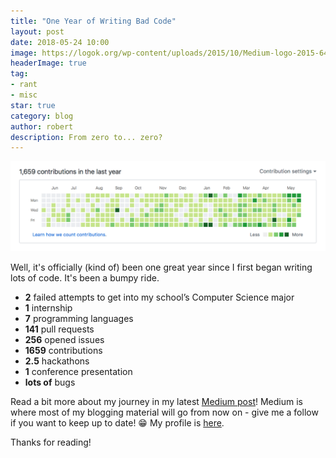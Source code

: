 ```yaml
---
title: "One Year of Writing Bad Code"
layout: post
date: 2018-05-24 10:00
image: https://logok.org/wp-content/uploads/2015/10/Medium-logo-2015-640x480.png
headerImage: true
tag:
- rant
- misc
star: true
category: blog
author: robert
description: From zero to... zero?
---
```


<p align="center">
    <img src="/assets/images/posts/oneyear.png" />
</p>

Well, it's officially (kind of) been one great year since I first began writing lots of code. It's been a bumpy ride.

- **2** failed attempts to get into my school’s Computer Science major
- **1** internship
- **7** programming languages
- **141** pull requests
- **256** opened issues
- **1659** contributions
- **2.5** hackathons
- **1** conference presentation
- **lots of** bugs

Read a bit more about my journey in my latest [Medium post](https://medium.com/@bobheadxi/one-year-of-writing-bad-code-d712f725f1e8)! Medium is where most of my blogging material will go from now on - give me a follow if you want to keep up to date! 😁 My profile is [here](https://medium.com/@bobheadxi).

Thanks for reading!
